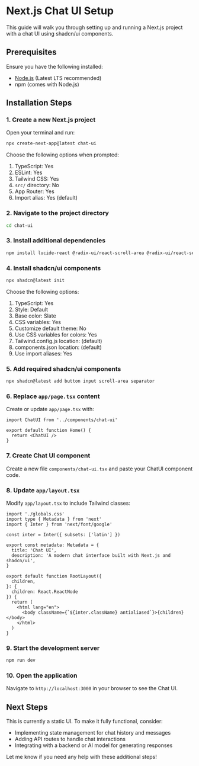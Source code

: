 # Next.js Chat UI Setup

This guide will walk you through setting up and running a Next.js project with a chat UI using shadcn/ui components.

## Prerequisites

Ensure you have the following installed:
- [Node.js](https://nodejs.org/) (Latest LTS recommended)
- npm (comes with Node.js)

## Installation Steps

### 1. Create a new Next.js project

Open your terminal and run:

```sh
npx create-next-app@latest chat-ui
```

Choose the following options when prompted:

1. TypeScript: Yes
2. ESLint: Yes
3. Tailwind CSS: Yes
4. `src/` directory: No
5. App Router: Yes
6. Import alias: Yes (default)

### 2. Navigate to the project directory

```sh
cd chat-ui
```

### 3. Install additional dependencies

```sh
npm install lucide-react @radix-ui/react-scroll-area @radix-ui/react-separator
```

### 4. Install shadcn/ui components

```sh
npx shadcn@latest init
```

Choose the following options:

1. TypeScript: Yes
2. Style: Default
3. Base color: Slate
4. CSS variables: Yes
5. Customize default theme: No
6. Use CSS variables for colors: Yes
7. Tailwind.config.js location: (default)
8. components.json location: (default)
9. Use import aliases: Yes

### 5. Add required shadcn/ui components

```sh
npx shadcn@latest add button input scroll-area separator
```

### 6. Replace `app/page.tsx` content

Create or update `app/page.tsx` with:

```tsx
import ChatUI from '../components/chat-ui'

export default function Home() {
  return <ChatUI />
}
```

### 7. Create Chat UI component

Create a new file `components/chat-ui.tsx` and paste your ChatUI component code.

### 8. Update `app/layout.tsx`

Modify `app/layout.tsx` to include Tailwind classes:

```tsx
import './globals.css'
import type { Metadata } from 'next'
import { Inter } from 'next/font/google'

const inter = Inter({ subsets: ['latin'] })

export const metadata: Metadata = {
  title: 'Chat UI',
  description: 'A modern chat interface built with Next.js and shadcn/ui',
}

export default function RootLayout({
  children,
}: {
  children: React.ReactNode
}) {
  return (
    <html lang="en">
      <body className={`${inter.className} antialiased`}>{children}</body>
    </html>
  )
}
```

### 9. Start the development server

```sh
npm run dev
```

### 10. Open the application

Navigate to `http://localhost:3000` in your browser to see the Chat UI.

## Next Steps

This is currently a static UI. To make it fully functional, consider:
- Implementing state management for chat history and messages
- Adding API routes to handle chat interactions
- Integrating with a backend or AI model for generating responses

Let me know if you need any help with these additional steps!

